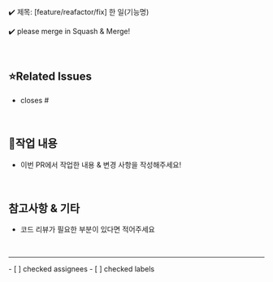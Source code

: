 ✔️ 제목: [feature/reafactor/fix] 한 일(기능명)

✔️ please merge in Squash & Merge!

<br/>

## ⭐Related Issues
- closes # 

<br/>

## 📝작업 내용
- 이번 PR에서 작업한 내용 & 변경 사항을 작성해주세요!


<br/>

## 참고사항 & 기타
- 코드 리뷰가 필요한 부분이 있다면 적어주세요


<br/>
<hr/>
- [ ] checked assignees
- [ ] checked labels

